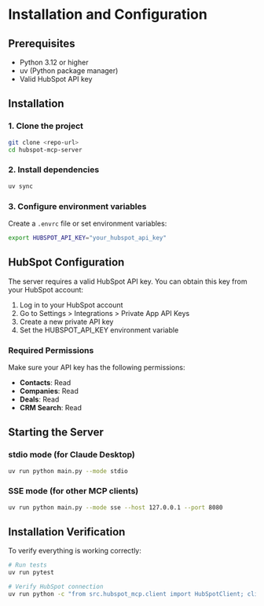 # Installation and Configuration

## Prerequisites

- Python 3.12 or higher
- uv (Python package manager)
- Valid HubSpot API key

## Installation

### 1. Clone the project

```bash
git clone <repo-url>
cd hubspot-mcp-server
```

### 2. Install dependencies

```bash
uv sync
```

### 3. Configure environment variables

Create a `.envrc` file or set environment variables:

```bash
export HUBSPOT_API_KEY="your_hubspot_api_key"
```

## HubSpot Configuration

The server requires a valid HubSpot API key. You can obtain this key from your HubSpot account:

1. Log in to your HubSpot account
2. Go to Settings > Integrations > Private App API Keys
3. Create a new private API key
4. Set the HUBSPOT_API_KEY environment variable

### Required Permissions

Make sure your API key has the following permissions:
- **Contacts**: Read
- **Companies**: Read  
- **Deals**: Read
- **CRM Search**: Read

## Starting the Server

### stdio mode (for Claude Desktop)

```bash
uv run python main.py --mode stdio
```

### SSE mode (for other MCP clients)

```bash
uv run python main.py --mode sse --host 127.0.0.1 --port 8080
```

## Installation Verification

To verify everything is working correctly:

```bash
# Run tests
uv run pytest

# Verify HubSpot connection
uv run python -c "from src.hubspot_mcp.client import HubSpotClient; client = HubSpotClient(); print('✅ HubSpot connection OK')"
``` 